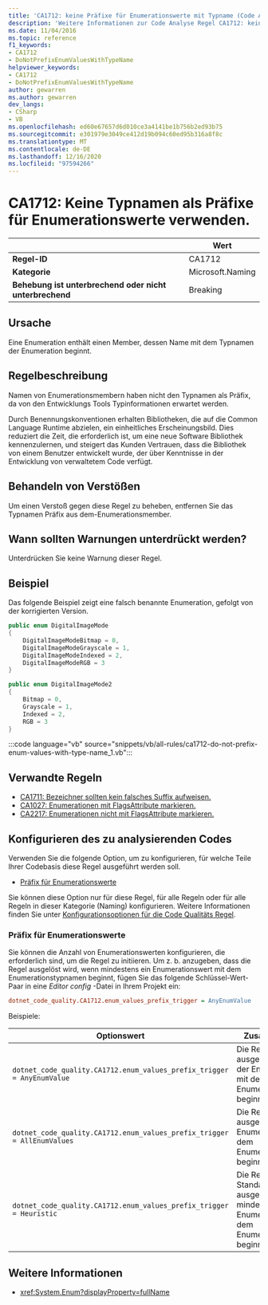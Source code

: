 ```yaml
---
title: 'CA1712: keine Präfixe für Enumerationswerte mit Typname (Code Analyse)'
description: 'Weitere Informationen zur Code Analyse Regel CA1712: keine Präfixe für Enumerationswerte mit Typname'
ms.date: 11/04/2016
ms.topic: reference
f1_keywords:
- CA1712
- DoNotPrefixEnumValuesWithTypeName
helpviewer_keywords:
- CA1712
- DoNotPrefixEnumValuesWithTypeName
author: gewarren
ms.author: gewarren
dev_langs:
- CSharp
- VB
ms.openlocfilehash: ed60e67657d6d010ce3a4141be1b756b2ed93b75
ms.sourcegitcommit: e301979e3049ce412d19b094c60ed95b316a8f8c
ms.translationtype: MT
ms.contentlocale: de-DE
ms.lasthandoff: 12/16/2020
ms.locfileid: "97594266"
---
```

# <a name="ca1712-do-not-prefix-enum-values-with-type-name"></a>CA1712: Keine Typnamen als Präfixe für Enumerationswerte verwenden.

| | Wert |
|-|-|
| **Regel-ID** |CA1712|
| **Kategorie** |Microsoft.Naming|
| **Behebung ist unterbrechend oder nicht unterbrechend** |Breaking|

## <a name="cause"></a>Ursache

Eine Enumeration enthält einen Member, dessen Name mit dem Typnamen der Enumeration beginnt.

## <a name="rule-description"></a>Regelbeschreibung

Namen von Enumerationsmembern haben nicht den Typnamen als Präfix, da von den Entwicklungs Tools Typinformationen erwartet werden.

Durch Benennungskonventionen erhalten Bibliotheken, die auf die Common Language Runtime abzielen, ein einheitliches Erscheinungsbild. Dies reduziert die Zeit, die erforderlich ist, um eine neue Software Bibliothek kennenzulernen, und steigert das Kunden Vertrauen, dass die Bibliothek von einem Benutzer entwickelt wurde, der über Kenntnisse in der Entwicklung von verwaltetem Code verfügt.

## <a name="how-to-fix-violations"></a>Behandeln von Verstößen

Um einen Verstoß gegen diese Regel zu beheben, entfernen Sie das Typnamen Präfix aus dem-Enumerationsmember.

## <a name="when-to-suppress-warnings"></a>Wann sollten Warnungen unterdrückt werden?

Unterdrücken Sie keine Warnung dieser Regel.

## <a name="example"></a>Beispiel

Das folgende Beispiel zeigt eine falsch benannte Enumeration, gefolgt von der korrigierten Version.

```csharp
public enum DigitalImageMode
{
    DigitalImageModeBitmap = 0,
    DigitalImageModeGrayscale = 1,
    DigitalImageModeIndexed = 2,
    DigitalImageModeRGB = 3
}

public enum DigitalImageMode2
{
    Bitmap = 0,
    Grayscale = 1,
    Indexed = 2,
    RGB = 3
}
```

:::code language="vb" source="snippets/vb/all-rules/ca1712-do-not-prefix-enum-values-with-type-name_1.vb":::

## <a name="related-rules"></a>Verwandte Regeln

- [CA1711: Bezeichner sollten kein falsches Suffix aufweisen.](ca1711.md)
- [CA1027: Enumerationen mit FlagsAttribute markieren.](ca1027.md)
- [CA2217: Enumerationen nicht mit FlagsAttribute markieren.](ca2217.md)

## <a name="configure-code-to-analyze"></a>Konfigurieren des zu analysierenden Codes

Verwenden Sie die folgende Option, um zu konfigurieren, für welche Teile Ihrer Codebasis diese Regel ausgeführt werden soll.

- [Präfix für Enumerationswerte](#enum-values-prefix-trigger)

Sie können diese Option nur für diese Regel, für alle Regeln oder für alle Regeln in dieser Kategorie (Naming) konfigurieren. Weitere Informationen finden Sie unter [Konfigurationsoptionen für die Code Qualitäts Regel](../code-quality-rule-options.md).

### <a name="enum-values-prefix-trigger"></a>Präfix für Enumerationswerte

Sie können die Anzahl von Enumerationswerten konfigurieren, die erforderlich sind, um die Regel zu initiieren. Um z. b. anzugeben, dass die Regel ausgelöst wird, wenn mindestens ein Enumerationswert mit dem Enumerationstypnamen beginnt, fügen Sie das folgende Schlüssel-Wert-Paar in eine *Editor config* -Datei in Ihrem Projekt ein:

```ini
dotnet_code_quality.CA1712.enum_values_prefix_trigger = AnyEnumValue
```

Beispiele:

| Optionswert | Zusammenfassung |
| --- | --- |
|`dotnet_code_quality.CA1712.enum_values_prefix_trigger = AnyEnumValue` | Die Regel wird ausgelöst, wenn *einer* der Enumerationswerte mit dem Enumerationstypnamen beginnt.
|`dotnet_code_quality.CA1712.enum_values_prefix_trigger = AllEnumValues` | Die Regel wird ausgelöst, wenn *alle* Enumerationswerte mit dem Enumerationstypnamen beginnen.
|`dotnet_code_quality.CA1712.enum_values_prefix_trigger = Heuristic` | Die Regel wird mit der Standard-Heuristik ausgelöst, d. h., wenn mindestens 75% der Enumerationswerte mit dem Enumerationstypnamen beginnen.

## <a name="see-also"></a>Weitere Informationen

- <xref:System.Enum?displayProperty=fullName>
